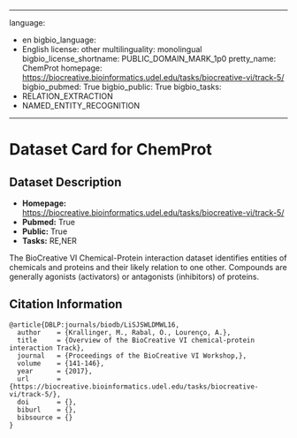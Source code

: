 ______________________________________________________________________

language:

- en
  bigbio_language:
- English
  license: other
  multilinguality: monolingual
  bigbio_license_shortname: PUBLIC_DOMAIN_MARK_1p0
  pretty_name: ChemProt
  homepage: https://biocreative.bioinformatics.udel.edu/tasks/biocreative-vi/track-5/
  bigbio_pubmed: True
  bigbio_public: True
  bigbio_tasks:
- RELATION_EXTRACTION
- NAMED_ENTITY_RECOGNITION

______________________________________________________________________

# Dataset Card for ChemProt

## Dataset Description

- **Homepage:** https://biocreative.bioinformatics.udel.edu/tasks/biocreative-vi/track-5/
- **Pubmed:** True
- **Public:** True
- **Tasks:** RE,NER

The BioCreative VI Chemical-Protein interaction dataset identifies entities of
chemicals and proteins and their likely relation to one other. Compounds are
generally agonists (activators) or antagonists (inhibitors) of proteins.

## Citation Information

```
@article{DBLP:journals/biodb/LiSJSWLDMWL16,
  author    = {Krallinger, M., Rabal, O., Lourenço, A.},
  title     = {Overview of the BioCreative VI chemical-protein interaction Track},
  journal   = {Proceedings of the BioCreative VI Workshop,},
  volume    = {141-146},
  year      = {2017},
  url       = {https://biocreative.bioinformatics.udel.edu/tasks/biocreative-vi/track-5/},
  doi       = {},
  biburl    = {},
  bibsource = {}
}

```
